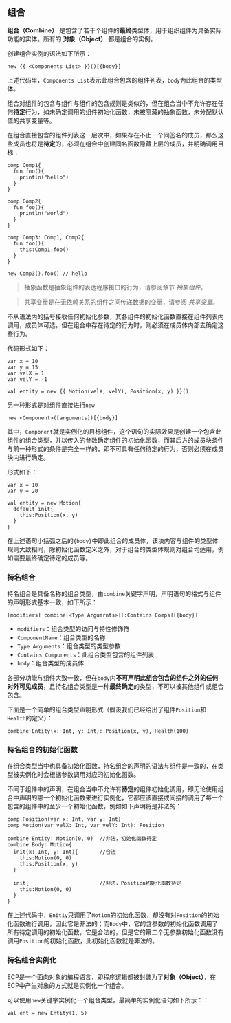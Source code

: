 ## 组合

**组合（Combine）** 是包含了若干个组件的**最终**类型体，用于组织组件为具备实际功能的实体。所有的 **对象（Object）** 都是组合的实例。

创建组合实例的语法如下所示：

```ecs
new {{ <Components List> }}()[{body}]
```

上述代码里，`Components List`表示此组合包含的组件列表，`body`为此组合的类型体。

组合对组件的包含与组件与组件的包含规则是类似的，但在组合当中不允许存在任何**待定**行为，如未确定调用的组件初始化函数，未被隐藏的抽象函数，未分配默认值的共享变量等。

在组合直接包含的组件列表这一层次中，如果存在不止一个同签名的成员，那么这些成员也将是**待定**的，必须在组合中创建同名函数隐藏上层的成员，并明确调用目标：

```ecs
comp Comp1{
  fun foo(){
    println("hello")
  }
}

comp Comp2{
  fun foo(){
    println("world")
  }
}

comp Comp3: Comp1, Comp2{
  fun foo(){
    this:Comp1.foo()
  }
}

new Comp3().foo() // hello
```

> 抽象函数是抽象组件的表达程序接口的行为，请参阅章节 *抽象组件*。

> 共享变量是在无依赖关系的组件之间传递数据的变量，请参阅 *共享变量*。

不从语法内的括号接收任何初始化参数，其各组件的初始化函数直接在组件列表内调用，成员体可选，但在组合中存在待定的行为时，则必须在成员体内部去确定这些行为。

代码形式如下：

```ecs
var x = 10
var y = 15
var velX = 1
var velY = -1

val entity = new {{ Motion(velX, velY), Position(x, y) }}()
```

另一种形式是对组件直接进行`new`

```ecs
new <Component>([arguments])[{body}]
```

其中，`Component`就是实例化的目标组件，这个语句的实际效果是创建一个包含此组件的组合类型，并以传入的参数确定组件的初始化函数，而其后方的成员块条件与前一种形式的条件是完全一样的，即不可具有任何待定的行为，否则必须在成员块内进行确定。

形式如下：
```ecs
var x = 10
var y = 20

val entity = new Motion{
  default init{
    this:Position(x, y)
  }
}
```

在上述语句小括弧之后的`{body}`中即此组合的成员体，该块内容与组件的类型体规则大致相同，除初始化函数定义之外，对于组合的类型体规则对组合均适用，例如需要最终确定待定的成员等。

### 持名组合

持名组合是具备名称的组合类型，由`combine`关键字声明，声明语句的格式与组件的声明形式基本一致，如下所示：

```ecp
[modifiers] combine[<Type Argumrnts>][:Contains Comps][{body}]
```

- `modifiers`：组合类型的访问与特性修饰符
- `ComponentName`：组合类型的名称
- `Type Arguments`：组合类型的类型参数
- `Contains Components`：此组合类型包含的组件列表
- `body`：组合类型的成员体

各部分功能与组件大致一致，但在`body`内**不可声明此组合包含的组件之外的任何对外可见成员**，且持名组合类型是一种**最终确定**的类型，不可以被其他组件或组合包含。

下面是一个简单的组合类型声明形式（假设我们已经给出了组件`Position`和`Health`的定义）：

```ecp
combine Entity(x: Int, y: Int): Position(x, y), Health(100)
```

### 持名组合的初始化函数

在组合类型当中也具备初始化函数，持名组合的声明的语法与组件是一致的，在类型被实例化时会根据参数调用对应的初始化函数。

不同于组件中的声明，在组合当中不允许有**待定**的组件初始化调用，即无论使用组合中声明的哪一个初始化函数来进行实例化，它都应该直接或间接的调用了每一个包含的组件中的至少一个初始化函数，例如如下声明将是非法的：

```ecs
comp Position(var x: Int, var y: Int)
comp Motion(var velX: Int, var velY: Int): Position

combine Entity: Motion(0, 0)  //非法，初始化函数待定
combine Body: Motion{
  init(x: Int, y: Int){       //合法
    this:Motion(0, 0)
    this:Position(x, y)
  }
  
  init{                       //非法，Position初始化函数待定
    this:Motion(0, 0)
  }
}
```

在上述代码中，`Enitiy`只调用了`Motion`的初始化函数，却没有对`Position`的初始化函数进行调用，因此它是非法的；而`Body`中，它的含参数的初始化函数调用了所有待定调用的初始化函数，它是合法的，但是它的第二个无参数初始化函数没有调用`Position`的初始化函数，此初始化函数就是非法的。

### 持名组合实例化

ECP是一个面向对象的编程语言，即程序逻辑都被封装为了**对象（Object）**，在ECP中产生对象的方式就是实例化一个组合。

可以使用`new`关键字实例化一个组合类型，最简单的实例化语句如下所示：：

```ecs
val ent = new Entity(1, 5)
```
